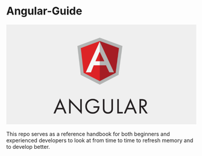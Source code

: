 # Angular-Guide

![alt text](./angular.png)

This repo serves as a reference handbook for both beginners and experienced developers to look at from time to time to refresh memory and to develop better.
